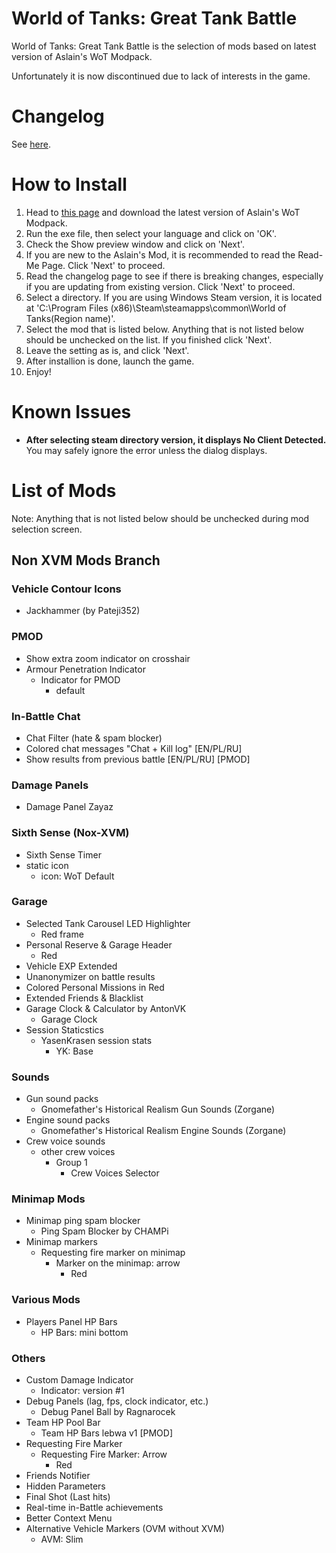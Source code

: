 # World of Tanks: Great Tank Battle
World of Tanks: Great Tank Battle is the selection of mods based on latest version of Aslain's WoT Modpack.

Unfortunately it is now discontinued due to lack of interests in the game.

# Changelog
See [here](https://github.com/MysticMoonlight/EnhancedMod/blob/main/wot/CHANGELOG.md).

# How to Install
1. Head to [this page](https://aslain.com/index.php?/topic/13-download-%E2%98%85-world-of-tanks-%E2%98%85-modpack/) and download the latest version of Aslain's WoT Modpack.
2. Run the exe file, then select your language and click on 'OK'.
3. Check the Show preview window and click on 'Next'.
4. If you are new to the Aslain's Mod, it is recommended to read the Read-Me Page. Click 'Next' to proceed.
5. Read the changelog page to see if there is breaking changes, especially if you are updating from existing version. Click 'Next' to proceed.
6. Select a directory. If you are using Windows Steam version, it is located at 'C:\Program Files (x86)\Steam\steamapps\common\World of Tanks\(Region name)'.
7. Select the mod that is listed below. Anything that is not listed below should be unchecked on the list. If you finished click 'Next'.
8. Leave the setting as is, and click 'Next'.
9. After installion is done, launch the game.
10. Enjoy!
# Known Issues
* **After selecting steam directory version, it displays No Client Detected.** You may safely ignore the error unless the dialog displays.

# List of Mods
Note: Anything that is not listed below should be unchecked during mod selection screen.

## Non XVM Mods Branch
### Vehicle Contour Icons
* Jackhammer (by Pateji352)

### PMOD
* Show extra zoom indicator on crosshair
* Armour Penetration Indicator
    * Indicator for PMOD
        * default

### In-Battle Chat
* Chat Filter (hate & spam blocker)
* Colored chat messages "Chat + Kill log" [EN/PL/RU]
* Show results from previous battle [EN/PL/RU] [PMOD]

### Damage Panels
* Damage Panel Zayaz

### Sixth Sense (Nox-XVM)
* Sixth Sense Timer
* static icon
    * icon: WoT Default

### Garage
* Selected Tank Carousel LED Highlighter
    * Red frame
* Personal Reserve & Garage Header
    * Red
* Vehicle EXP Extended
* Unanonymizer on battle results
* Colored Personal Missions in Red
* Extended Friends & Blacklist
* Garage Clock & Calculator by AntonVK
    * Garage Clock
* Session Staticstics
    * YasenKrasen session stats
        * YK: Base
    
### Sounds
* Gun sound packs
    * Gnomefather's Historical Realism Gun Sounds (Zorgane)
* Engine sound packs
    * Gnomefather's Historical Realism Engine Sounds (Zorgane)
* Crew voice sounds
    * other crew voices
        * Group 1
            * Crew Voices Selector

### Minimap Mods
* Minimap ping spam blocker
    * Ping Spam Blocker by CHAMPi
* Minimap markers
    * Requesting fire marker on minimap
        * Marker on the minimap: arrow
            * Red

### Various Mods
* Players Panel HP Bars
    * HP Bars: mini bottom

### Others
* Custom Damage Indicator
    * Indicator: version #1
* Debug Panels (lag, fps, clock indicator, etc.)
    * Debug Panel Ball by Ragnarocek
* Team HP Pool Bar
    * Team HP Bars lebwa v1 [PMOD]
* Requesting Fire Marker
    * Requesting Fire Marker: Arrow
        * Red
* Friends Notifier
* Hidden Parameters
* Final Shot (Last hits)
* Real-time in-Battle achievements
* Better Context Menu
* Alternative Vehicle Markers (OVM without XVM)
    * AVM: Slim